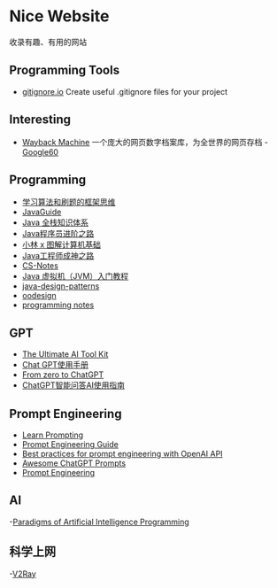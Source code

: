 # Nice Website

收录有趣、有用的网站

## Programming Tools

- [gitignore.io](https://gitignore.io/) Create useful .gitignore files for your project

## Interesting

- [Wayback Machine](https://archive.org/web/) 一个庞大的网页数字档案库，为全世界的网页存档
-[Google60](https://www.masswerk.at/keypunch/)

## Programming

- [学习算法和刷题的框架思维](https://labuladong.github.io/algo/)
- [JavaGuide](https://javaguide.cn/)
- [Java 全栈知识体系](https://pdai.tech/)
- [Java程序员进阶之路](https://tobebetterjavaer.com/)
- [小林 x 图解计算机基础](https://xiaolincoding.com/)
- [Java工程师成神之路](https://hollischuang.github.io/toBeTopJavaer/#/)
- [CS-Notes](http://www.cyc2018.xyz/)
- [Java 虚拟机（JVM）入门教程](http://jvmtutorial.com/#/)
- [java-design-patterns](https://java-design-patterns.com/)
- [oodesign](https://www.oodesign.com/)
- [programming notes](https://www3.ntu.edu.sg/home/ehchua/programming/index.html)

## GPT
- [The Ultimate AI Tool Kit](https://doc.clickup.com/37456139/d/h/13q28b-204/5a46c0ced275cf7)
- [Chat GPT使用手册](https://eibot3u32o.feishu.cn/docx/E7jodtO4fosu4SxdgCrcWF1Znvd)
- [From zero to ChatGPT](https://xv44586.github.io/2023/01/09/zero-to-chatgpt/)
- [ChatGPT智能问答AI使用指南](https://www.eula.club/blogs/ChatGPT%E6%99%BA%E8%83%BD%E9%97%AE%E7%AD%94AI%E4%BD%BF%E7%94%A8%E6%8C%87%E5%8D%97.html#_1-%E5%89%8D%E8%A8%80)

## Prompt Engineering
- [Learn Prompting](https://learnprompting.org/)
- [Prompt Engineering Guide](https://github.com/dair-ai/Prompt-Engineering-Guide)
- [Best practices for prompt engineering with OpenAI API](https://help.openai.com/en/articles/6654000-best-practices-for-prompt-engineering-with-openai-api)
- [Awesome ChatGPT Prompts](https://github.com/f/awesome-chatgpt-prompts)
- [Prompt Engineering](https://lilianweng.github.io/posts/2023-03-15-prompt-engineering/)

## AI
-[Paradigms of Artificial Intelligence Programming](https://norvig.github.io/paip-lisp/#/?id=paradigms-of-artificial-intelligence-programming)

## 科学上网
-[V2Ray](https://toutyrater.github.io/)